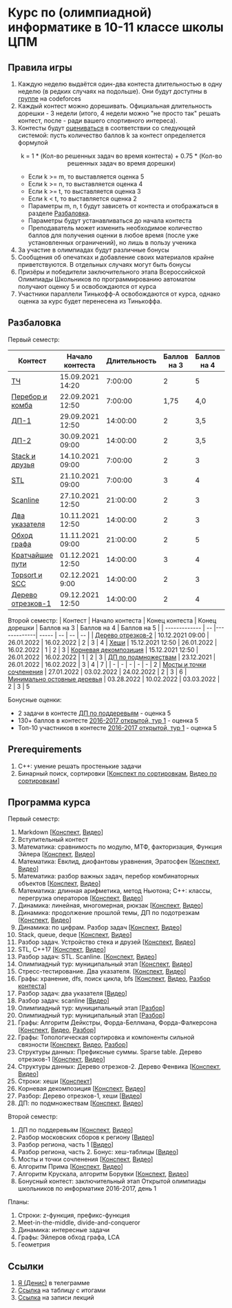 # Курс по (олимпиадной) информатике в 10-11 классе школы ЦПМ

## Правила игры

1. Каждую неделю выдаётся один-два контеста длительностью в одну неделю (в редких случаях на подольше). Они будут доступны в [группе](http://codeforces.com/group/wuO09qFzlt/contests) на codeforces
1. Каждый контест можно дорешивать. Официальная длительность дорешки - 3 недели (итого, 4 недели можно "не просто так" решать контест, после - ради вашего спортивного интереса).
1. Контесты будут [оцениваться](http://ec2-54-224-131-226.compute-1.amazonaws.com/standings/cte11-2021/) в соответствии со следующей системой: пусть количество баллов k за контест определяется формулой <p align="center">k = 1 * (Кол-во решенных задач во время контеста) + 0.75 * (Кол-во решенных задач во время дорешки)</p>
    * Если k >= m, то выставляется оценка 5
    * Если k >= n, то выставляется оценка 4
    * Если k >= t, то выставляется оценка 3
    * Если k < t, то выставляется оценка 2
    * Параметры m, n, t будут зависеть от контеста и отображаться в разделе [Разбаловка](#Разбаловка).
    * Параметры будут устанавливаться до начала контеста
    * Преподаватель может изменить необходимое количество баллов для получения оценки в любое время (после уже установленных ограничений), но лишь в пользу ученика
1. За участие в олимпиадах будут различные бонусы
1. Сообщения об опечатках и добавление своих материалов крайне приветствуются. В отдельных случаях могут быть бонусы
1. Призёры и победители заключительного этапа Всероссийской Олимпиады Школьников по программированию автоматом получают оценку 5 и освобождаются от курса
1. Участники параллели Тинькофф-А освобождаются от курса, однако оценка за курс будет перенесена из Тинькоффа.

## Разбаловка

Первый семестр:

| Контест       | Начало контеста | Длительность | Баллов на 3 | Баллов на 4  | Баллов на 5 |
| ------------- | -- |-------------| ----- | -- | -- |
| [ТЧ](http://codeforces.com/contest/344768) | 15.09.2021 14:20 | 7:00:00| 2 | 5 | 10
| [Перебор и комба](http://codeforces.com/contest/345756) | 22.09.2021 12:50 | 7:00:00 | 1,75 | 4,0 | 10
| [ДП-1](https://codeforces.com/gym/346623) | 29.09.2021 12:50 | 14:00:00 | 2 | 3,5 | 4
| [ДП-2](https://codeforces.com/gym/346638) | 30.09.2021 09:00 | 14:00:00 | 2 | 3,5 | 4
| [Stack и друзья](https://codeforces.com/gym/349070) | 14.10.2021 09:00 | 7:00:00 | 2 | 3 | 5
| [STL](http://codeforces.com/gym/350203) | 21.10.2021 09:00 | 7:00:00 | 3 | 4 | 7
| [Scanline](https://codeforces.com/gym/351360) | 27.10.2021 12:50 | 21:00:00 | 2 | 3 | 4
| [Два указателя](https://codeforces.com/gym/350243) | 10.11.2021 12:50 | 14:00:00 | 2 | 3 | 4
| [Обход графа](http://codeforces.com/gym/350436) | 11.11.2021 09:00 | 21:00:00 | 2 | 5 | 8
| [Кратчайшие пути](http://codeforces.com/gym/355819) | 01.12.2021 12:50 | 14:00:00 | 3 | 4 | 5
| [Topsort и SCC](http://codeforces.com/gym/357638) | 02.12.2021 9:00 | 14:00:00 | 2 | 3 | 4
| [Дерево отрезков-1](http://codeforces.com/gym/355824) | 09.12.2021 12:50 | 14:00:00 | 2 | 4 | 5

Второй семестр:
| Контест       | Начало контеста | Конец контеста | Конец дорешки | Баллов на 3 | Баллов на 4  | Баллов на 5 |
| ------------- | -- |-------------| ----- | -- | -- | -- |
| [Дерево отрезков-2](http://codeforces.com/gym/358898) | 10.12.2021 09:00 | 26.01.2022 | 16.02.2022 | 2 | 3 | 4
| [Хеши](https://codeforces.com/gym/359876) | 15.12.2021 12:50 | 26.01.2022 | 16.02.2022 | 1 | 2 | 3
| [Корневая декомпозиция](https://codeforces.com/gym/359877) | 15.12.2021 12:50 | 26.01.2022 | 16.02.2022 | 1 | 2 | 3
| [ДП по подмножествам](http://codeforces.com/gym/350245) | 23.12.2021 | 26.01.2022 | 16.02.2022 | 3 | 4 | 7
|  | - | - | - | - | - | 2
| [Мосты и точки сочленения](http://codeforces.com/gym/366275) | 27.01.2022 | 03.02.2022 | 24.02.2022 | 2 | 3 | 6
| [Минимально остовные деревья](http://codeforces.com/gym/367279) | 03.28.2022 | 10.02.2022 | 03.03.2022 | 2 | 3 | 5

Бонусные оценки:

* 2 задачи в контесте [ДП по поддеревьям](http://codeforces.com/gym/364312) - оценка 5
* 130+ баллов в контесте [2016-2017 открытой, тур 1](http://codeforces.com/gym/367238) - оценка 5
* Топ-10 участников в контесте [2016-2017 открытой, тур 1](http://codeforces.com/gym/367238) - оценка 5

## Prerequirements

1. С++: умение решать простенькие задачи
1. Бинарный поиск, сортировки [[Конспект по сортировкам](https://github.com/i1oveMyse1f/algo-cource-cte/tree/main/2021-2022/9-class/lecture11-sorting), [Видео по сортировкам](https://youtu.be/kZBYrcApzOI?t=423)]

## Программа курса

Первый семестр:

1. Markdown [[Конспект](./lecture01-markdown/), [Видео](https://youtu.be/sj6VrR219PU)]
1. Вступительный контест
1. Математика: сравнимость по модулю, МТФ, факторизация, Функция Эйлера [[Конспект](./lecture03-math-1/), [Видео](https://youtu.be/2Ocft5XYdyM)]
1. Математика: Евклид, диофантовы уравнения, Эратосфен [[Конспект](./lecture04-math-2/), [Видео](https://youtu.be/FEYZ1o98bCo)]
1. Математика: разбор важных задач, перебор комбинаторных объектов [[Конспект](./lecture05-math-3/), [Видео](https://youtu.be/KBXRsI-fLxg)]
1. Математика: длинная арифметика, метод Ньютона; C++: классы, перегрузка операторов [[Конспект](./lecture06-classes/), [Видео](https://www.youtube.com/watch?v=dQw4w9WgXcQ)]
1. Динамика: линейная, многомерная, рюкзак [[Конспект](./lecture07-dp-1/), [Видео](https://youtu.be/RHiAAUKGhLM)]
1. Динамика: продолжение прошлой темы, ДП по подотрезкам [[Конспект](./lecture08-dp-2/), [Видео](https://youtu.be/IPqtpLnLCkE)]
1. Динамика: по цифрам. Разбор задач [[Конспект](./lecture09-dp-3/), [Видео](https://youtu.be/9TfGtDHaSRo)]
1. Stack, queue, deque [[Конспект](./lecture10-stack-1/), [Видео](https://youtu.be/s_KS9AvCYJA)]
1. Разбор задач. Устройство стека и друзей [[Конспект](./lecture11-stack-2/), [Видео](https://youtu.be/fSxxYj-DTHU)]
1. STL, C++17 [[Конспект](./lecture12-stl/), [Видео](https://youtu.be/qbjxfDLHxV0)]
1. Разбор задач: STL. Scanline. [[Конспект](./lecture13-scanline/), [Видео](https://youtu.be/ZRIoKV4X_34)]
1. Олимпиадный тур: муниципальный этап [[Конспект](./lecture13-scanline/), [Видео](https://youtu.be/ZRIoKV4X_34)]
1. Стресс-тестирование. Два указателя. [[Конспект](./lecture13-scanline/), [Видео](https://youtu.be/ZRIoKV4X_34)]
1. Графы: хранение, dfs, поиск цикла, bfs [[Конспект](./lecture16-dfs-bfs/), [Видео](https://youtu.be/I-2puwAvlKg), [Разбор контеста](https://youtu.be/jd1hdMUh9_M)]
1. Разбор задач: два указателя [[Видео](https://youtu.be/sw9NhELqrqo)]
1. Разбор задач: scanline [[Видео](https://youtu.be/sw9NhELqrqo)]
1. Олимпиадный тур: муниципальный этап [[Разбор](https://www.olympiads.ru/moscow/2018-19/vsosh/okrug_archive/analysis-9-11.pdf)]
1. Олимпиадный тур: муниципальный этап [[Разбор](https://youtu.be/gZijGtu0KXQ)]
1. Графы: Алгоритм Дейкстры, Форда-Беллмана, Форда-Фалкерсона [[Конспект](./lecture21-shortest-paths), [Видео](https://youtu.be/IO5pk38Dbh0), [Разбор](https://youtu.be/yM5pRW3Xdn8)]
1. Графы: Топологическая сортировка и компоненты сильной связности [[Конспект](./lecture22-scc), [Видео](https://youtu.be/zwutaDeRBeU), [Разбор](https://youtu.be/XRfPr5g72lU)]
1. Структуры данных: Префиксные суммы. Sparse table. Дерево отрезков-1 [[Конспект](./lecture23-structures), [Видео](https://youtu.be/4mIP_KD_vU0)]
1. Структуры данных:  Дерево отрезков-2. Дерево Фенвика [[Конспект](./lecture24-structures), [Видео](https://youtu.be/IyVyLrhxp70)]
1. Строки: хеши [[Конспект](./lecture24-hashes)]
1. Корневая декомпозиция [[Конспект](./lecture25-sqrt-decomposition), [Видео](https://youtu.be/Ndari2819cE)]
1. Разбор: Дерево отрезков-1, хеши [[Видео](https://youtu.be/VRV-uU_2ZKQ)]
1. ДП: по подмножествам [[Конспект](lecture28-subsets-dp), [Видео](https://youtu.be/Sbo2ESmHXAw)]

Второй семестр:

1. ДП по поддеревьям [[Конспект](./lecture29-tree-dp), [Видео](https://youtu.be/VN6c12AIPP4)]
1. Разбор московских сборов к региону [[Видео](https://youtu.be/DDzl5vlFy84)]
1. Разбор региона, часть 1 [[Видео](https://youtu.be/4g3cARIm8Po)]
1. Разбор региона, часть 2. Бонус: хеш-таблицы [[Видео](https://youtu.be/WnEkY1YEbBg)]
1. Мосты и точки сочленения [[Конспект](./lecture33-bridges), [Видео](https://youtu.be/3tYPsPzcpnE)]
1. Алгоритм Прима [[Конспект](./lecture34-mst-1), [Видео](https://youtu.be/fdzk_ka8b78)]
1. Алгоритм Крускала, алгоритм Борувки [[Конспект](./lecture35-mst-2), [Видео](https://youtu.be/p01znCyeUbk)]
1. Бонусный контест: заключительный этап Открытой олимпиады школьников по информатике 2016-2017, день 1

Планы:

1. Строки: z-функция, префикс-функция
1. Meet-in-the-middle, divide-and-conqueror
1. Динамика: интересные задачи
1. Графы: Эйлеров обход графа, LCA
1. Геометрия

## Ссылки

1. [Я (Денис)](https://t.me/i_1ove_myse1f) в телеграмме
1. [Ссылка](http://ec2-54-224-131-226.compute-1.amazonaws.com/standings/cte11-2021/) на таблицу с итогами
1. [Ссылка](https://youtube.com/playlist?list=PLXKRy1QlvcjMrm5Blg1rj1DD6uXQzicmY) на записи лекций
